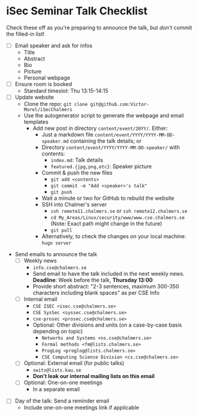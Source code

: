 # iSec Seminar Talk Checklist

Check these off as you're preparing to announce the talk, but _don't_ commit the filled-in list!

* [ ] Email speaker and ask for infos
  * Title
  * Abstract
  * Bio
  * Picture
  * Personal webpage
* [ ] Ensure room is booked
  * Standard timeslot: Thu 13:15-14:15
* [ ] Update website
  * Clone the repo: `git clone git@github.com:Victor-Morel/iSecChalmers`
  * Use the autogenerator script to generate the webpage and email templates
    * Add new post in directory `content/event/20YY/`. Either:
      * Just a markdown file `content/event/YYYY/YYYY-MM-DD-speaker.md` containing the talk details; or
      * Directory `content/event/YYYY/YYYY-MM-DD-speaker/` with contents:
        * `index.md`: Talk details
        * `featured.{jpg,png,etc}`: Speaker picture
      * Commit & push the new files
        * `git add <contents>`
        * `git commit -m "Add <speaker>'s talk"`
        * `git push`
      * Wait a minute or two for GitHub to rebuild the website
      * SSH into Chalmer's server
        * `ssh remote11.chalmers.se` or `ssh remote12.chalmers.se`
        * `cd My_Areas/Linux/security/www/www.cse.chalmers.se` (Note: Exact path might change in the future)
        * `git pull`
      * Alternatively, to check the changes on your local machine: `hugo server`
* Send emails to announce the talk
  * [ ] Weekly news
    * `info.cse@chalmers.se`
    * Send email to have the talk included in the next weekly news.
      **Deadline**: Week before the talk, **Thursday 13:00**
    * Provide short abstract: "2-3 sentences, maximum 300-350 characters including blank spaces" as per CSE Info
  * [ ] Internal email
    * `CSE ISEC <isec.cse@chalmers.se>`
    * `CSE SysSec <syssec.cse@chalmers.se>`
    * `cse-prosec <prosec.cse@chalmers.se>`
    * Optional: Other divisions and units (on a case-by-case basis depending on topic)
      * `Networks and Systems <ns.cse@chalmers.se>`
      * `Formal methods <fm@lists.chalmers.se>`
      * `ProgLog <proglog@lists.chalmers.se>`
      * `CSE Computing Science Division <cs.cse@chalmers.se>`
  * [ ] Optional: External email (for public talks)
    * `swits@lists.kau.se`
    * **Don't leak our internal mailing lists on this email**
  * [ ] Optional: One-on-one meetings
    * In a separate email
* [ ] Day of the talk: Send a reminder email
  * Include one-on-one meetings link if applicable
